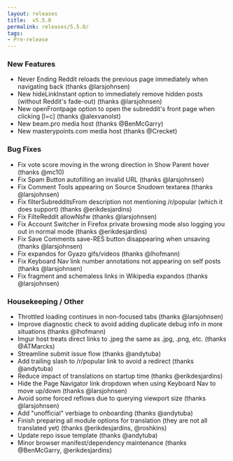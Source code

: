 ```yaml
---
layout: releases
title:  v5.5.0
permalink: releases/5.5.0/
tags:
- Pre-release
---
```


### New Features

- Never Ending Reddit reloads the previous page immediately when navigating back (thanks @larsjohnsen)
- New hideLinkInstant option to immediately remove hidden posts (without Reddit's fade-out) (thanks @larsjohnsen)
- New openFrontpage option to open the subreddit's front page when clicking \[l=c\] (thanks @alexvanolst)
- New beam.pro media host (thanks @BenMcGarry)
- New masterypoints.com media host (thanks @Crecket)

### Bug Fixes

- Fix vote score moving in the wrong direction in Show Parent hover (thanks @mc10)
- Fix Spam Button autofilling an invalid URL (thanks @larsjohnsen)
- Fix Comment Tools appearing on Source Snudown textarea (thanks @larsjohnsen)
- Fix filterSubredditsFrom description not mentioning /r/popular (which it does support) (thanks @erikdesjardins)
- Fix FilteReddit allowNsfw (thanks @larsjohnsen)
- Fix Account Switcher in Firefox private browsing mode also logging you out in normal mode (thanks @erikdesjardins)
- Fix Save Comments save-RES button disappearing when unsaving (thanks @larsjohnsen)
- Fix expandos for Gyazo gifs/videos (thanks @lhofmann)
- Fix Keyboard Nav link number annotations not appearing on self posts (thanks @larsjohnsen)
- Fix fragment and schemaless links in Wikipedia expandos (thanks @larsjohnsen)

### Housekeeping / Other

- Throttled loading continues in non-focused tabs (thanks @larsjohnsen)
- Improve diagnostic check to avoid adding duplicate debug info in more situations (thanks @lhofmann)
- Imgur host treats direct links to .jpeg the same as .jpg, .png, etc. (thanks @ATMarcks)
- Streamline submit issue flow (thanks @andytuba)
- Add trailing slash to /r/popular link to avoid a redirect (thanks @andytuba)
- Reduce impact of translations on startup time (thanks @erikdesjardins)
- Hide the Page Navigator link dropdown when using Keyboard Nav to move up/down (thanks @larsjohnsen)
- Avoid some forced reflows due to querying viewport size (thanks @larsjohnsen)
- Add "unofficial" verbiage to onboarding (thanks @andytuba)
- Finish preparing all module options for translation (they are not all translated yet) (thanks @erikdesjardins, @roshkins)
- Update repo issue template (thanks @andytuba)
- Minor browser manifest/dependency maintenance (thanks @BenMcGarry, @erikdesjardins)
